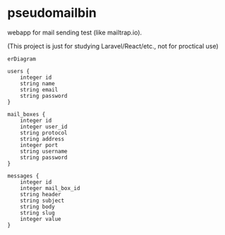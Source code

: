 # pseudomailbin

webapp for mail sending test (like mailtrap.io).  

(This project is just for studying Laravel/React/etc., not for proctical use)


```mermaid
erDiagram

users {
    integer id
    string name
    string email
    string password
}

mail_boxes {
    integer id
    integer user_id
    string protocol
    string address
    integer port
    string username
    string password
}

messages {
    integer id
    integer mail_box_id
    string header
    string subject
    string body
    string slug
    integer value
}
```